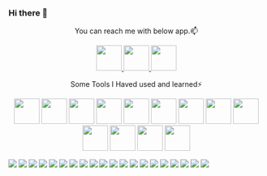 ### Hi there 👋

<!--
**leekunhan/leekunhan** is a ✨ _special_ ✨ repository because its `README.md` (this file) appears on your GitHub profile.

icon: https://github.com/alexandresanlim/Badges4-README.md-Profile
-->

<p align="center">
You can reach me with below app.📫
</p>
<p align="center">
  <a href="https://www.linkedin.com/in/kunhanl0511">
    <img height="50" src="https://github.com/leekunhan/leekunhan/assets/85284680/0970f876-5a53-4e54-9a59-55bae23209ec"/>
  </a>
  <a href="https://www.instagram.com/kunhanl_/">
    <img height="50" src="https://github.com/leekunhan/leekunhan/assets/85284680/28e9eed0-9c7a-42d2-8951-7ed457665474"/>
  </a>
  <a href="https://www.facebook.com/profile.php?id=100007442648020">
    <img height="50" src="https://github.com/leekunhan/leekunhan/assets/85284680/e081032d-66f1-4330-907a-87ac258a59ca"/>
  </a>
</p>

<p align="center">
  Some Tools I Haved used and learned⚡
</p>
<p align="center">
  <img height="50" src="https://cdn.jsdelivr.net/gh/devicons/devicon@latest/icons/vscode/vscode-original.svg" />
  <img height="50" src="https://github.com/leekunhan/leekunhan/assets/85284680/06dd1124-2ab8-44ee-9d7e-8ca868fdaf8a"/>
  <img height="50" src="https://cdn.jsdelivr.net/gh/devicons/devicon@latest/icons/cplusplus/cplusplus-original.svg"/>
  <img height="50" src="https://cdn.jsdelivr.net/gh/devicons/devicon@latest/icons/html5/html5-original.svg" /> 
  <img height="50" src="https://cdn.jsdelivr.net/gh/devicons/devicon@latest/icons/css3/css3-original.svg" /> 
  <img height="50" src="https://cdn.jsdelivr.net/gh/devicons/devicon@latest/icons/git/git-original.svg" />
  <img height="50" src="https://cdn.jsdelivr.net/gh/devicons/devicon@latest/icons/linux/linux-original.svg" />  
  <img height="50" src="https://cdn.jsdelivr.net/gh/devicons/devicon@latest/icons/ubuntu/ubuntu-original.svg" />
  <img height="50" src="https://cdn.jsdelivr.net/gh/devicons/devicon@latest/icons/docker/docker-original.svg" />
  <img height="50" src="https://cdn.jsdelivr.net/gh/devicons/devicon@latest/icons/kubernetes/kubernetes-original.svg" />
  <img height="50" src="https://cdn.jsdelivr.net/gh/devicons/devicon@latest/icons/helm/helm-original.svg" />
  <img height="50" src="https://github.com/leekunhan/leekunhan/assets/85284680/baf2b398-23e6-421c-a360-ff4306842ef5" />
  <img height="50" src="https://github.com/leekunhan/leekunhan/assets/85284680/d5f96da5-5f57-4be4-a833-858f7728bfc7" />
</p>

<img src="https://img.shields.io/badge/ChatGPT-74aa9c?style=for-the-badge&logo=openai&logoColor=white" />
<img src="https://img.shields.io/badge/Docker-2CA5E0?style=for-the-badge&logo=docker&logoColor=white" />
<img src="https://img.shields.io/badge/GitBook-7B36ED?style=for-the-badge&logo=gitbook&logoColor=white" />
<img src="https://img.shields.io/badge/fastapi-109989?style=for-the-badge&logo=FASTAPI&logoColor=white" />
<img src="https://img.shields.io/badge/Helm-0F1689?style=for-the-badge&logo=Helm&labelColor=0F1689" />
<img src="https://img.shields.io/badge/kubernetes-326ce5.svg?&style=for-the-badge&logo=kubernetes&logoColor=white" />
<img src="https://img.shields.io/badge/Markdown-000000?style=for-the-badge&logo=markdown&logoColor=white" />
<img src="https://img.shields.io/badge/ROS-22314E?style=for-the-badge&logo=ROS&logoColor=white" />
<img src="https://img.shields.io/badge/Vue%20js-35495E?style=for-the-badge&logo=vuedotjs&logoColor=4FC08D" />
<img src="https://img.shields.io/badge/VSCode-0078D4?style=for-the-badge&logo=visual%20studio%20code&logoColor=white" />
<img src="https://img.shields.io/badge/C%2B%2B-00599C?style=for-the-badge&logo=c%2B%2B&logoColor=white" />
<img src="https://img.shields.io/badge/CSS3-1572B6?style=for-the-badge&logo=css3&logoColor=white" />
<img src="https://img.shields.io/badge/HTML5-E34F26?style=for-the-badge&logo=html5&logoColor=white" />
<img src="https://img.shields.io/badge/Python-FFD43B?style=for-the-badge&logo=python&logoColor=blue" />
<img src="https://img.shields.io/badge/Linux-FCC624?style=for-the-badge&logo=linux&logoColor=black" />
<img src="https://img.shields.io/badge/Windows_11-0078d4?style=for-the-badge&logo=windows-11&logoColor=white" />
<img src="https://img.shields.io/badge/mac%20os-000000?style=for-the-badge&logo=apple&logoColor=white" />
<img src="https://img.shields.io/badge/Ubuntu-E95420?style=for-the-badge&logo=ubuntu&logoColor=white" />
<img src="https://img.shields.io/badge/Facebook-1877F2?style=for-the-badge&logo=facebook&logoColor=white" />
<img src="https://img.shields.io/badge/LinkedIn-0077B5?style=for-the-badge&logo=linkedin&logoColor=white" />
